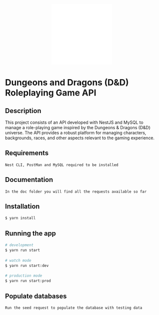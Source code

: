 <p align="center">
  <img src="./img/dice-d20-svgrepo-com (1).svg" width="200" alt="Nest Logo" />
</p>

# Dungeons and Dragons (D&D) Roleplaying Game API

## Description

This project consists of an API developed with NestJS and MySQL to manage a role-playing game inspired by the Dungeons & Dragons (D&D) universe. The API provides a robust platform for managing characters, backgrounds, races, and other aspects relevant to the gaming experience.


## Requirements
```
Nest CLI, PostMan and MySQL required to be installed
```

## Documentation
```
In the doc folder you will find all the requests available so far
```

## Installation

```bash
$ yarn install

```

## Running the app

```bash
# development
$ yarn run start

# watch mode
$ yarn run start:dev

# production mode
$ yarn run start:prod
```

## Populate databases
```
Run the seed request to populate the database with testing data
```